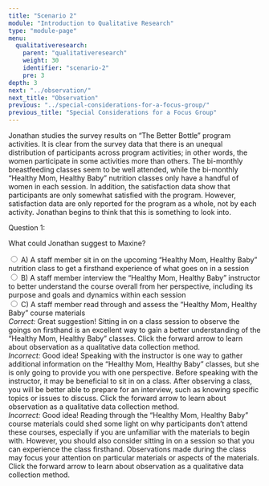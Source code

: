 ```yaml
---
title: "Scenario 2"
module: "Introduction to Qualitative Research"
type: "module-page"
menu:
  qualitativeresearch:
    parent: "qualitativeresearch"
    weight: 30
    identifier: "scenario-2"
    pre: 3
depth: 3
next: "../observation/"
next_title: "Observation"
previous: "../special-considerations-for-a-focus-group/"
previous_title: "Special Considerations for a Focus Group"
---
```


Jonathan studies the survey results on “The Better Bottle” program activities. It is clear from the survey data that there is an unequal distribution of participants across program activities; in other words, the women participate in some activities more than others. The bi-monthly breastfeeding classes seem to be well attended, while the bi-monthly “Healthy Mom, Healthy Baby” nutrition classes only have a handful of women in each session. In addition, the satisfaction data show that participants are only somewhat satisfied with the program. However, satisfaction data are only reported for the program as a whole, not by each activity. Jonathan begins to think that this is something to look into.

<div class="itemfeedback">

<div class="cases">
<div class="casetitle">
    Question 1:
</div><!-- /.casetitle -->
<div class="casecontent">
<div class="casequestion">
<p>
What could Jonathan suggest to Maxine?
</p>
<div class="answer-value md-radio">
<input name="question01" id="question01a" data-answer="#answer01a" type="radio" value="A">
<label for="question01a">A)
A staff member sit in on the upcoming “Healthy Mom, Healthy Baby” nutrition class to get a firsthand experience of what goes on in a session
</label>
</div>
<div class="answer-value md-radio">
<input name="question01" id="question01b" data-answer="#answer01b" type="radio" value="B">
<label for="question01b">B)
A staff member interview the “Healthy Mom, Healthy Baby” instructor to better understand the course overall from her perspective, including its purpose and goals and dynamics within each session
</label>
</div>
<div class="answer-value md-radio">
<input name="question01" id="question01c" data-answer="#answer01c" type="radio" value="C">
<label for="question01c">C)
A staff member read through and assess the “Healthy Mom, Healthy Baby” course materials
</label>
</div>
</div><!-- /.casequestion -->
<div class="casesanswerdisplay">
<div class="answer-container item-feedback" id="answer01a">
<i>Correct:</i> Great suggestion! Sitting in on a class session to observe the goings on firsthand is an excellent way to gain a better understanding of the “Healthy Mom, Healthy Baby” classes. Click the forward arrow to learn about observation as a qualitative data collection method. 
</div>
<div class="answer-container item-feedback" id="answer01b">
<i>Incorrect:</i> Good idea! Speaking with the instructor is one way to gather additional information on the “Healthy Mom, Healthy Baby” classes, but she is only going to provide you with one perspective. Before speaking with the instructor, it may be beneficial to sit in on a class. After observing a class, you will be better able to prepare for an interview, such as knowing specific topics or issues to discuss. Click the forward arrow to learn about observation as a qualitative data collection method.
</div>
<div class="answer-container item-feedback" id="answer01c">
<i>Incorrect:</i> Good idea! Reading through the “Healthy Mom, Healthy Baby” course materials could shed some light on why participants don’t attend these courses, especially if you are unfamiliar with the materials to begin with. However, you should also consider sitting in on a session so that you can experience the class firsthand. Observations made during the class may focus your attention on particular materials or aspects of the materials. Click the forward arrow to learn about observation as a qualitative data collection method.
</div>
</div>
</div><!-- /.casecontent -->
</div><!-- /.cases -->

</div>

